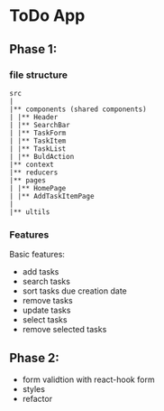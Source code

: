 # ToDo App

## Phase 1:

### file structure

```
src
|
|** components (shared components)
| |** Header
| |** SearchBar
| |** TaskForm
| |** TaskItem
| |** TaskList
| |** BuldAction
|** context
|** reducers
|** pages
| |** HomePage
| |** AddTaskItemPage
|
|** ultils
```

### Features

Basic features:

- add tasks
- search tasks
- sort tasks due creation date
- remove tasks
- update tasks
- select tasks
- remove selected tasks

## Phase 2:

- form validtion with react-hook form
- styles
- refactor
